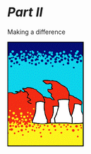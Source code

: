 # <span class="smallfont">*Part II*</span>
<span class="lightblue">Making a difference</span>

![](/img/without-hot-air/partpage.gif)

